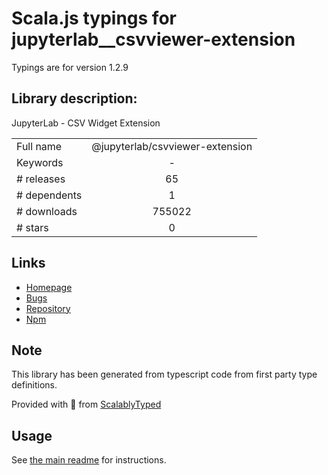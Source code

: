 
# Scala.js typings for jupyterlab__csvviewer-extension

Typings are for version 1.2.9

## Library description:
JupyterLab - CSV Widget Extension

|                    |                 |
| ------------------ | :-------------: |
| Full name          | @jupyterlab/csvviewer-extension |
| Keywords           | - |
| # releases         | 65 |
| # dependents       | 1 |
| # downloads        | 755022 |
| # stars            | 0 |

## Links
- [Homepage](https://github.com/jupyterlab/jupyterlab)
- [Bugs](https://github.com/jupyterlab/jupyterlab/issues)
- [Repository](https://github.com/jupyterlab/jupyterlab)
- [Npm](https://www.npmjs.com/package/%40jupyterlab%2Fcsvviewer-extension)
    


## Note
This library has been generated from typescript code from first party type definitions.

Provided with :purple_heart: from [ScalablyTyped](https://github.com/oyvindberg/ScalablyTyped)

## Usage
See [the main readme](../../readme.md) for instructions.


